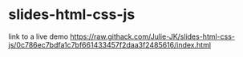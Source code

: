 # slides-html-css-js

link to a live demo https://raw.githack.com/Julie-JK/slides-html-css-js/0c786ec7bdfa1c7bf661433457f2daa3f2485616/index.html
